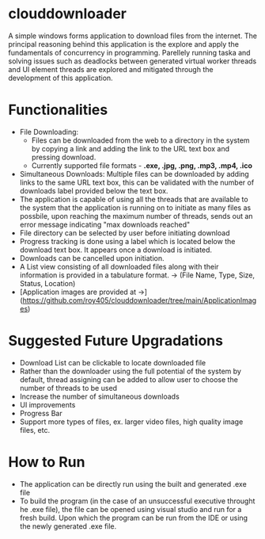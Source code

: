 # clouddownloader
 A simple windows forms application to download files from the internet.
 The principal reasoning behind this application is the explore and apply the fundamentals of concurrency in programming. 
 Parellely running taska and solving issues such as deadlocks between generated virtual worker threads and UI element threads 
 are explored and mitigated through the development of this application.
 
# Functionalities
 - File Downloading: 
   - Files can be downloaded from the web to a directory in the system by copying a link and adding the link to the URL text box and pressing download.
   - Currently supported file formats - **.exe, .jpg, .png, .mp3, .mp4, .ico**
 - Simultaneous Downloads: Multiple files can be downloaded by adding links to the same URL text box, this can be validated with the number of downloads label provided below the text box.
 - The application is capable of using all the threads that are available to the system that the application is running on to initiate as many files as possbile, upon reaching the maximum number of threads, sends out an error message indicating "max downloads reached"
 - File directory can be selected by user before initiating download
 - Progress tracking is done using a label which is located below the download text box. It appears once a download is initiated.
 - Downloads can be cancelled upon initiation.
 - A List view consisting of all downloaded files along with their information is provided in a tabulature format. -> (File Name, Type, Size, Status, Location)
 - [Application images are provided at ->] (https://github.com/roy405/clouddownloader/tree/main/ApplicationImages) 
 
# Suggested Future Upgradations
 - Download List can be clickable to locate downloaded file
 - Rather than the downloader using the full potential of the system by default, thread assigning can be added to allow user to choose the number of threads to be used
 - Increase the number of simultaneous downloads
 - UI improvements
 - Progress Bar
 - Support more types of files, ex. larger video files, high quality image files, etc.
 
# How to Run
 - The application can be directly run using the built and generated .exe file
 - To build the program (in the case of an unsuccessful executive throught he .exe file), the file can be opened using visual studio and run for a fresh build. Upon which the program can be run from the IDE or using the newly generated .exe file.

